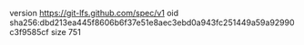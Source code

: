 version https://git-lfs.github.com/spec/v1
oid sha256:dbd213ea445f8606b6f37e51e8aec3ebd0a943fc251449a59a92990c3f9585cf
size 751
